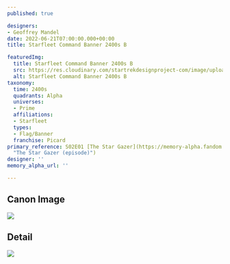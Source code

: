 ```yaml
---
published: true

designers:
- Geoffrey Mandel
date: 2022-06-21T07:00:00.000+00:00
title: Starfleet Command Banner 2400s B

featuredImg:
  title: Starfleet Command Banner 2400s B
  src: https://res.cloudinary.com/startrekdesignproject-com/image/upload/v1655862748/Starfleet-Command-Banner-2400s-B.png
  alt: Starfleet Command Banner 2400s B
taxonomy:
  time: 2400s
  quadrants: Alpha
  universes:
  - Prime
  affiliations:
  - Starfleet
  types:
  - Flag/Banner
  franchise: Picard
primary_reference: S02E01 [The Star Gazer](https://memory-alpha.fandom.com/wiki/The_Star_Gazer_(episode)
  "The Star Gazer (episode)")
designer: ''
memory_alpha_url: ''

---
```

## Canon Image

![](https://res.cloudinary.com/startrekdesignproject-com/image/upload/v1655868923/Starfleet-Banners_PIC-2x1-1.jpg)

## Detail

![](https://res.cloudinary.com/startrekdesignproject-com/image/upload/v1655862846/Starfleet-Banners-2400s-Detail.jpg)